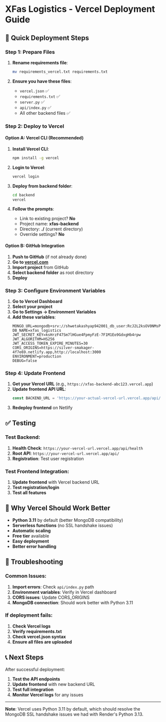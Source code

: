 # XFas Logistics - Vercel Deployment Guide

## 🚀 Quick Deployment Steps

### Step 1: Prepare Files
1. **Rename requirements file**:
   ```bash
   mv requirements_vercel.txt requirements.txt
   ```

2. **Ensure you have these files**:
   - `vercel.json` ✅
   - `requirements.txt` ✅
   - `server.py` ✅
   - `api/index.py` ✅
   - All other backend files ✅

### Step 2: Deploy to Vercel

#### Option A: Vercel CLI (Recommended)
1. **Install Vercel CLI**:
   ```bash
   npm install -g vercel
   ```

2. **Login to Vercel**:
   ```bash
   vercel login
   ```

3. **Deploy from backend folder**:
   ```bash
   cd backend
   vercel
   ```

4. **Follow the prompts**:
   - Link to existing project? **No**
   - Project name: **xfas-backend**
   - Directory: **./** (current directory)
   - Override settings? **No**

#### Option B: GitHub Integration
1. **Push to GitHub** (if not already done)
2. **Go to [vercel.com](https://vercel.com)**
3. **Import project** from GitHub
4. **Select backend folder** as root directory
5. **Deploy**

### Step 3: Configure Environment Variables
1. **Go to Vercel Dashboard**
2. **Select your project**
3. **Go to Settings → Environment Variables**
4. **Add these variables**:
   ```
   MONGO_URL=mongodb+srv://shwetakashyap942001_db_user:RcJ2L2ksOV0NMsPn@cluster0.cw5dmyv.mongodb.net/
   DB_NAME=xfas_logistics
   JWT_SECRET_KEY=ksHrzF47Sm7lHGue4FpmyFzE-7F1M1Eo9GdxgHb4rpw
   JWT_ALGORITHM=HS256
   JWT_ACCESS_TOKEN_EXPIRE_MINUTES=30
   CORS_ORIGINS=https://silver-smakager-4f7e69.netlify.app,http://localhost:3000
   ENVIRONMENT=production
   DEBUG=false
   ```

### Step 4: Update Frontend
1. **Get your Vercel URL** (e.g., `https://xfas-backend-abc123.vercel.app`)
2. **Update frontend API URL**:
   ```javascript
   const BACKEND_URL = 'https://your-actual-vercel-url.vercel.app/api/';
   ```
3. **Redeploy frontend** on Netlify

## ✅ Testing

### Test Backend:
1. **Health Check**: `https://your-vercel-url.vercel.app/api/health`
2. **Root API**: `https://your-vercel-url.vercel.app/api/`
3. **Registration**: Test user registration

### Test Frontend Integration:
1. **Update frontend** with Vercel backend URL
2. **Test registration/login**
3. **Test all features**

## 🎯 Why Vercel Should Work Better

- **Python 3.11** by default (better MongoDB compatibility)
- **Serverless functions** (no SSL handshake issues)
- **Automatic scaling**
- **Free tier** available
- **Easy deployment**
- **Better error handling**

## 🚨 Troubleshooting

### Common Issues:
1. **Import errors**: Check `api/index.py` path
2. **Environment variables**: Verify in Vercel dashboard
3. **CORS issues**: Update CORS_ORIGINS
4. **MongoDB connection**: Should work better with Python 3.11

### If deployment fails:
1. **Check Vercel logs**
2. **Verify requirements.txt**
3. **Check vercel.json syntax**
4. **Ensure all files are uploaded**

## 📞 Next Steps

After successful deployment:
1. **Test the API endpoints**
2. **Update frontend** with new backend URL
3. **Test full integration**
4. **Monitor Vercel logs** for any issues

---

**Note**: Vercel uses Python 3.11 by default, which should resolve the MongoDB SSL handshake issues we had with Render's Python 3.13.
